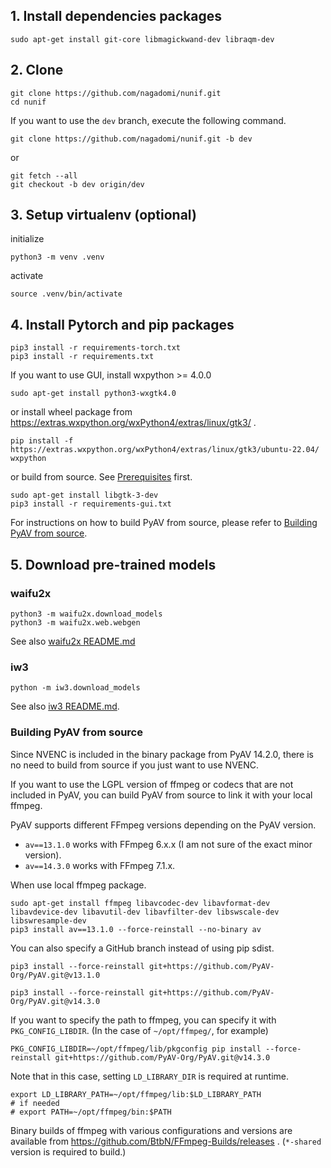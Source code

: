 ## 1. Install dependencies packages

```
sudo apt-get install git-core libmagickwand-dev libraqm-dev
```

## 2. Clone

```
git clone https://github.com/nagadomi/nunif.git
cd nunif
```

If you want to use the `dev` branch, execute the following command.
```
git clone https://github.com/nagadomi/nunif.git -b dev
```
or
```
git fetch --all
git checkout -b dev origin/dev
```

## 3. Setup virtualenv (optional)

initialize
```
python3 -m venv .venv
```

activate
```
source .venv/bin/activate
```

## 4. Install Pytorch and pip packages

```
pip3 install -r requirements-torch.txt
pip3 install -r requirements.txt
```

If you want to use GUI, install wxpython >= 4.0.0
```
sudo apt-get install python3-wxgtk4.0
```
or install wheel package from https://extras.wxpython.org/wxPython4/extras/linux/gtk3/ .
```
pip install -f https://extras.wxpython.org/wxPython4/extras/linux/gtk3/ubuntu-22.04/ wxpython
```
or build from source. See [Prerequisites](https://github.com/wxWidgets/Phoenix#prerequisites) first.
```
sudo apt-get install libgtk-3-dev
pip3 install -r requirements-gui.txt
```

For instructions on how to build PyAV from source, please refer to [Building PyAV from source](#building-pyav-from-source).

## 5. Download pre-trained models

### waifu2x

```
python3 -m waifu2x.download_models
python3 -m waifu2x.web.webgen
```

See also [waifu2x README.md](waifu2x/README.md)

### iw3

```
python -m iw3.download_models
```

See also [iw3 README.md](iw3/README.md).


### Building PyAV from source

Since NVENC is included in the binary package from PyAV 14.2.0, there is no need to build from source if you just want to use NVENC.

If you want to use the LGPL version of ffmpeg or codecs that are not included in PyAV, you can build PyAV from source to link it with your local ffmpeg.

PyAV supports different FFmpeg versions depending on the PyAV version.
- `av==13.1.0` works with FFmpeg 6.x.x (I am not sure of the exact minor version).
- `av==14.3.0` works with FFmpeg 7.1.x.

When use local ffmpeg package.
```
sudo apt-get install ffmpeg libavcodec-dev libavformat-dev libavdevice-dev libavutil-dev libavfilter-dev libswscale-dev libswresample-dev
pip3 install av==13.1.0 --force-reinstall --no-binary av
```

You can also specify a GitHub branch instead of using pip sdist.
```
pip3 install --force-reinstall git+https://github.com/PyAV-Org/PyAV.git@v13.1.0
```
```
pip3 install --force-reinstall git+https://github.com/PyAV-Org/PyAV.git@v14.3.0
```

If you want to specify the path to ffmpeg, you can specify it with `PKG_CONFIG_LIBDIR`. (In the case of `~/opt/ffmpeg/`, for example)
```
PKG_CONFIG_LIBDIR=~/opt/ffmpeg/lib/pkgconfig pip install --force-reinstall git+https://github.com/PyAV-Org/PyAV.git@v14.3.0
```
Note that in this case, setting `LD_LIBRARY_DIR` is required at runtime.
```
export LD_LIBRARY_PATH=~/opt/ffmpeg/lib:$LD_LIBRARY_PATH
# if needed
# export PATH=~/opt/ffmpeg/bin:$PATH
```

Binary builds of ffmpeg with various configurations and versions are available from https://github.com/BtbN/FFmpeg-Builds/releases .
(`*-shared` version is required to build.)
